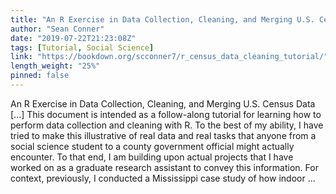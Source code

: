 ```yaml
---
title: "An R Exercise in Data Collection, Cleaning, and Merging U.S. Census Data"
author: "Sean Conner"
date: "2019-07-22T21:23:08Z"
tags: [Tutorial, Social Science]
link: "https://bookdown.org/scconner7/r_census_data_cleaning_tutorial/"
length_weight: "25%"
pinned: false
---
```


An R Exercise in Data Collection, Cleaning, and Merging U.S. Census Data [...] This document is intended as a follow-along tutorial for learning how to perform data collection and cleaning with R. To the best of my ability, I have tried to make this illustrative of real data and real tasks that anyone from a social science student to a county government official might actually encounter. To that end, I am building upon actual projects that I have worked on as a graduate research assistant to convey this information. For context, previously, I conducted a Mississippi case study of how indoor ...
